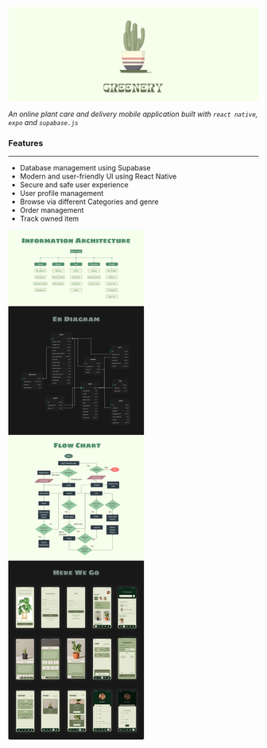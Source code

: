 
![image](assets/splashBanner.png)

*An online plant care and delivery mobile application built with `react native`, `expo` and `supabase.js`*

### Features
---
- Database management using Supabase
- Modern and user-friendly UI using React Native
- Secure and safe user experience
- User profile management
- Browse via different Categories and genre
- Order management
- Track owned item


![image](assets/GreeneryDoc.png)
